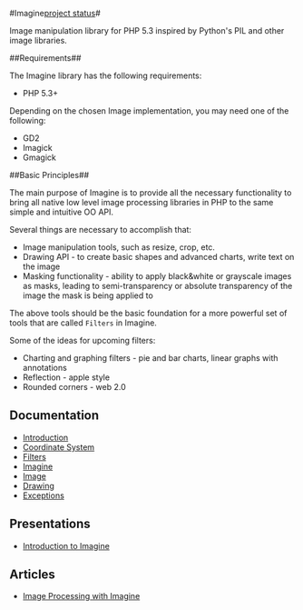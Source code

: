 #Imagine[project status](http://stillmaintained.com/avalanche123/Imagine.png)#

Image manipulation library for PHP 5.3 inspired by Python's PIL and other image
libraries.

##Requirements##

The Imagine library has the following requirements:

 - PHP 5.3+

Depending on the chosen Image implementation, you may need one of the following:

 - GD2
 - Imagick
 - Gmagick

##Basic Principles##

The main purpose of Imagine is to provide all the necessary functionality to bring all native low level image processing libraries in PHP to the same simple and intuitive OO API.

Several things are necessary to accomplish that:

* Image manipulation tools, such as resize, crop, etc.
* Drawing API - to create basic shapes and advanced charts, write text on the image
* Masking functionality - ability to apply black&white or grayscale images as masks, leading to semi-transparency or absolute transparency of the image the mask is being applied to

The above tools should be the basic foundation for a more powerful set of tools that are called ``Filters`` in Imagine.

Some of the ideas for upcoming filters:

* Charting and graphing filters - pie and bar charts, linear graphs with annotations
* Reflection - apple style
* Rounded corners - web 2.0

## Documentation ##

 - [Introduction](/avalanche123/Imagine/blob/master/docs/en/introduction.rst "Introduction")
 - [Coordinate System](/avalanche123/Imagine/blob/master/docs/en/coordinates.rst "Coordinate System")
 - [Filters](/avalanche123/Imagine/blob/master/docs/en/filters.rst "Filters and Transformations")
 - [Imagine](/avalanche123/Imagine/blob/master/docs/en/imagine.rst "ImagineInterface")
 - [Image](/avalanche123/Imagine/blob/master/docs/en/image.rst "ImageInterface")
 - [Drawing](/avalanche123/Imagine/blob/master/docs/en/drawing.rst "Drawing")
 - [Exceptions](/avalanche123/Imagine/blob/master/docs/en/exceptions.rst "Exceptions")

## Presentations ##

 - [Introduction to Imagine](http://www.slideshare.net/avalanche123/introduction-toimagine)

## Articles ##

 - [Image Processing with Imagine](http://www.phparch.com/2011/03/image-processing-with-imagine)